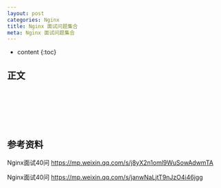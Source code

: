 ```yaml
---
layout: post
categories: Nginx
title: Nginx 面试问题集合
meta: Nginx 面试问题集合
---
```

* content
{:toc}

## 正文



<br/><br/><br/><br/><br/>
## 参考资料

Nginx面试40问 <https://mp.weixin.qq.com/s/j8yX2n1oml9WuSowAdwmTA>

Nginx面试40问 <https://mp.weixin.qq.com/s/janwNaLjtT9nJzO4i46jgg>

